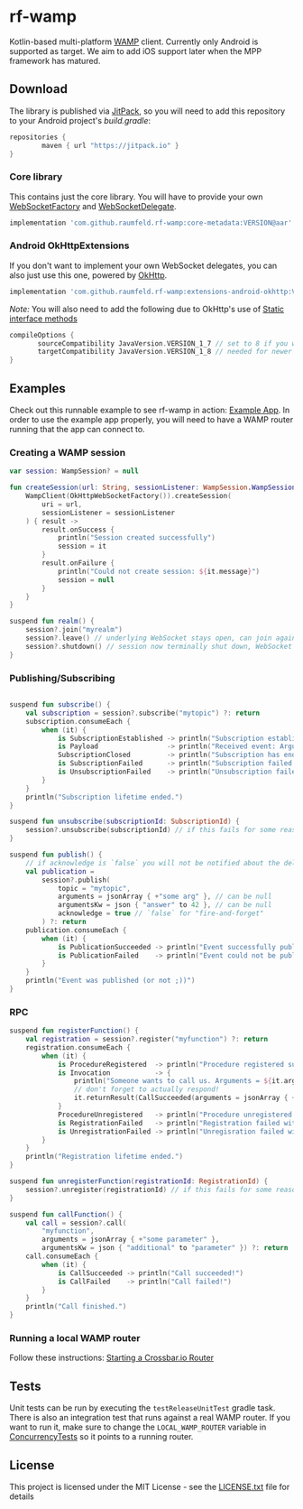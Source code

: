# rf-wamp

Kotlin-based multi-platform [WAMP](https://wamp-proto.org/) client. Currently only Android is supported as target.
We aim to add iOS support later when the MPP framework has matured.

## Download

The library is published via [JitPack](https://jitpack.io/docs/ANDROID/), so you will need to add this repository to your Android project's *build.gradle*:
```groovy
repositories {
        maven { url "https://jitpack.io" }
}
```

### Core library

This contains just the core library. You will have to provide your own [WebSocketFactory](core/src/commonMain/kotlin/com/raumfeld/wamp/websocket/WebSocketFactory.kt) and [WebSocketDelegate](core/src/commonMain/kotlin/com/raumfeld/wamp/websocket/WebSocketDelegate.kt). 
```groovy
implementation 'com.github.raumfeld.rf-wamp:core-metadata:VERSION@aar'
```
### Android OkHttpExtensions

If you don't want to implement your own WebSocket delegates, you can also just use this one, powered by [OkHttp](https://github.com/square/okhttp).

```groovy
implementation 'com.github.raumfeld.rf-wamp:extensions-android-okhttp:VERSION@aar'
```

*Note:* You will also need to add the following due to OkHttp's use of [Static interface methods](https://github.com/square/okhttp/issues/4668)

```groovy
compileOptions {
       sourceCompatibility JavaVersion.VERSION_1_7 // set to 8 if you want to actually code against Java 8 stuff (not needed if you only use Kotlin)
       targetCompatibility JavaVersion.VERSION_1_8 // needed for newer OkHttp versions
}
```

## Examples

Check out this runnable example to see rf-wamp in action: [Example App](example-android/src/main/java/com/raumfeld/wamp/examples/android/MainActivity.kt).
In order to use the example app properly, you will need to have a WAMP router running that the app can connect to.

### Creating a WAMP session 

```kotlin
var session: WampSession? = null

fun createSession(url: String, sessionListener: WampSession.WampSessionListener) {
    WampClient(OkHttpWebSocketFactory()).createSession(
        uri = url,
        sessionListener = sessionListener
    ) { result ->
        result.onSuccess {
            println("Session created successfully")
            session = it
        }
        result.onFailure {
            println("Could not create session: ${it.message}")
            session = null
        }
    }
}

suspend fun realm() {
    session?.join("myrealm")
    session?.leave() // underlying WebSocket stays open, can join again afterwards
    session?.shutdown() // session now terminally shut down, WebSocket closed, cannot join again
}
```

### Publishing/Subscribing

```kotlin

suspend fun subscribe() {
    val subscription = session?.subscribe("mytopic") ?: return
    subscription.consumeEach {
        when (it) {
            is SubscriptionEstablished -> println("Subscription established. SubscriptionId = ${it.subscriptionId}")
            is Payload                 -> println("Received event: Arguments = ${it.arguments} ArgumentsKw = ${it.argumentsKw}")
            SubscriptionClosed         -> println("Subscription has ended.")
            is SubscriptionFailed      -> println("Subscription failed with ${it.errorUri}")
            is UnsubscriptionFailed    -> println("Unsubscription failed with ${it.errorUri}")
        }
    }
    println("Subscription lifetime ended.")
}

suspend fun unsubscribe(subscriptionId: SubscriptionId) {
    session?.unsubscribe(subscriptionId) // if this fails for some reason, you will get an UnsubscriptionFailed on the original subscription channel
}

suspend fun publish() {
    // if acknowledge is `false` you will not be notified about the delivery and the publication channel is closed immediately
    val publication =
        session?.publish(
            topic = "mytopic",
            arguments = jsonArray { +"some arg" }, // can be null
            argumentsKw = json { "answer" to 42 }, // can be null
            acknowledge = true // `false` for "fire-and-forget"
        ) ?: return
    publication.consumeEach {
        when (it) {
            is PublicationSucceeded -> println("Event successfully published")
            is PublicationFailed    -> println("Event could not be published: ${it.errorUri}")
        }
    }
    println("Event was published (or not ;))")
}
```

### RPC

```kotlin
suspend fun registerFunction() {
    val registration = session?.register("myfunction") ?: return
    registration.consumeEach {
        when (it) {
            is ProcedureRegistered  -> println("Procedure registered successfully! RegistrationId = ${it.registrationId}")
            is Invocation           -> {
                println("Someone wants to call us. Arguments = ${it.arguments} ArgumentsKw = ${it.argumentsKw}")
                // don't forget to actually respond!
                it.returnResult(CallSucceeded(arguments = jsonArray { +"It worked!" }))
            }
            ProcedureUnregistered   -> println("Procedure unregistered successfully!")
            is RegistrationFailed   -> println("Registration failed with ${it.errorUri}")
            is UnregistrationFailed -> println("Unregisration failed with ${it.errorUri}")
        }
    }
    println("Registration lifetime ended.")
}

suspend fun unregisterFunction(registrationId: RegistrationId) {
    session?.unregister(registrationId) // if this fails for some reason, you will get an UnregistrationFailed on the original registration channel
}

suspend fun callFunction() {
    val call = session?.call(
        "myfunction",
        arguments = jsonArray { +"some parameter" },
        argumentsKw = json { "additional" to "parameter" }) ?: return
    call.consumeEach {
        when (it) {
            is CallSucceeded -> println("Call succeeded!")
            is CallFailed    -> println("Call failed!")
        }
    }
    println("Call finished.")
}
```

### Running a local WAMP router

Follow these instructions: [Starting a Crossbar.io Router](https://crossbar.io/docs/Getting-Started/#starting-a-crossbar-io-router)

## Tests

Unit tests can be run by executing the `testReleaseUnitTest` gradle task.
There is also an integration test that runs against a real WAMP router. If you want to
run it, make sure to change the `LOCAL_WAMP_ROUTER` variable in [ConcurrencyTests](core/src/commonTest/kotlin/com/raumfeld/wamp/session/ConcurrencyTests.kt) so it points to a running router.

## License

This project is licensed under the MIT License - see the [LICENSE.txt](LICENSE.txt) file for details

